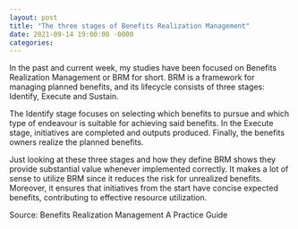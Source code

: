```yaml
---
layout: post
title: "The three stages of Benefits Realization Management"
date: 2021-09-14 19:00:00 -0000
categories:
---
```

In the past and current week, my studies have been focused on Benefits Realization Management or BRM for short. BRM is a framework for managing planned benefits, and its lifecycle consists of three stages: Identify, Execute and Sustain. 

The Identify stage focuses on selecting which benefits to pursue and which type of endeavour is suitable for achieving said benefits. In the Execute stage, initiatives are completed and outputs produced. Finally, the benefits owners realize the planned benefits. 

Just looking at these three stages and how they define BRM shows they provide substantial value whenever implemented correctly. It makes a lot of sense to utilize BRM since it reduces the risk for unrealized benefits. Moreover, it ensures that initiatives from the start have concise expected benefits, contributing to effective resource utilization. 

Source: Benefits Realization Management A Practice Guide
